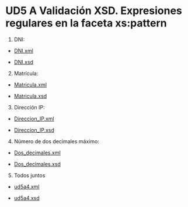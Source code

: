 # UD5 A Validación XSD. Expresiones regulares en la faceta xs:pattern

1. DNI:
   
- [DNI.xml](dni.xml)

- [DNI.xsd](dni.xsd)

2. Matrícula: 
   
- [Matricula.xml](matricula.xml)

- [Matricula.xsd](matricula.xsd)


3. Dirección IP: 

- [Direccion_IP.xml](dos_decimales.xml)

- [Direccion_IP.xsd](direccion_ip.xsd)

4. Número de dos decimales máximo:
   
- [Dos_decimales.xml](matricula.xml)
   
- [Dos_decimales.xsd](matricula.xsd)

5. Todos juntos
   
- [ud5a4.xml](ud5a4.xml)
   
- [ud5a4.xsd](ud5a4.xsd)